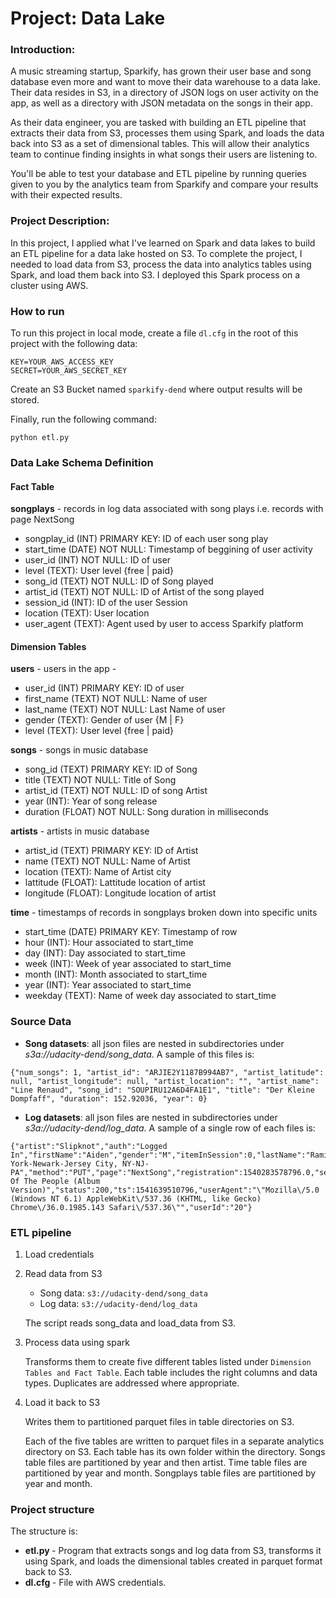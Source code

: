 # Project: Data Lake

### Introduction:

A music streaming startup, Sparkify, has grown their user base and song database even more and want to move their data warehouse to a data lake. Their data resides in S3, in a directory of JSON logs on user activity on the app, as well as a directory with JSON metadata on the songs in their app.

As their data engineer, you are tasked with building an ETL pipeline that extracts their data from S3, processes them using Spark, and loads the data back into S3 as a set of dimensional tables. This will allow their analytics team to continue finding insights in what songs their users are listening to.

You'll be able to test your database and ETL pipeline by running queries given to you by the analytics team from Sparkify and compare your results with their expected results.

### Project Description:

In this project, I applied what I've learned on Spark and data lakes to build an ETL pipeline for a data lake hosted on S3. To complete the project, I needed to load data from S3, process the data into analytics tables using Spark, and load them back into S3. I deployed this Spark process on a cluster using AWS.

### How to run

To run this project in local mode, create a file `dl.cfg` in the root of this project with the following data:

```
KEY=YOUR_AWS_ACCESS_KEY
SECRET=YOUR_AWS_SECRET_KEY
```

Create an S3 Bucket named `sparkify-dend` where output results will be stored.

Finally, run the following command:

`python etl.py`

### Data Lake Schema Definition

#### Fact Table

**songplays** - records in log data associated with song plays i.e. records with page NextSong 
- songplay_id (INT) PRIMARY KEY: ID of each user song play 
- start_time (DATE) NOT NULL: Timestamp of beggining of user activity
- user_id (INT) NOT NULL: ID of user
- level (TEXT): User level {free | paid}
- song_id (TEXT) NOT NULL: ID of Song played
- artist_id (TEXT) NOT NULL: ID of Artist of the song played
- session_id (INT): ID of the user Session 
- location (TEXT): User location 
- user_agent (TEXT): Agent used by user to access Sparkify platform

#### Dimension Tables

**users** - users in the app -
- user_id (INT) PRIMARY KEY: ID of user
- first_name (TEXT) NOT NULL: Name of user
- last_name (TEXT) NOT NULL: Last Name of user
- gender (TEXT): Gender of user {M | F}
- level (TEXT): User level {free | paid}

**songs** - songs in music database
- song_id (TEXT) PRIMARY KEY: ID of Song
- title (TEXT) NOT NULL: Title of Song
- artist_id (TEXT) NOT NULL: ID of song Artist
- year (INT): Year of song release
- duration (FLOAT) NOT NULL: Song duration in milliseconds

**artists** - artists in music database
- artist_id (TEXT) PRIMARY KEY: ID of Artist
- name (TEXT) NOT NULL: Name of Artist
- location (TEXT): Name of Artist city
- lattitude (FLOAT): Lattitude location of artist
- longitude (FLOAT): Longitude location of artist

**time** - timestamps of records in songplays broken down into specific units
- start_time (DATE) PRIMARY KEY: Timestamp of row
- hour (INT): Hour associated to start_time
- day (INT): Day associated to start_time
- week (INT): Week of year associated to start_time
- month (INT): Month associated to start_time 
- year (INT): Year associated to start_time
- weekday (TEXT): Name of week day associated to start_time

### Source Data
- **Song datasets**: all json files are nested in subdirectories under *s3a://udacity-dend/song_data*. A sample of this files is:

```
{"num_songs": 1, "artist_id": "ARJIE2Y1187B994AB7", "artist_latitude": null, "artist_longitude": null, "artist_location": "", "artist_name": "Line Renaud", "song_id": "SOUPIRU12A6D4FA1E1", "title": "Der Kleine Dompfaff", "duration": 152.92036, "year": 0}
```

- **Log datasets**: all json files are nested in subdirectories under *s3a://udacity-dend/log_data*. A sample of a single row of each files is:

```
{"artist":"Slipknot","auth":"Logged In","firstName":"Aiden","gender":"M","itemInSession":0,"lastName":"Ramirez","length":192.57424,"level":"paid","location":"New York-Newark-Jersey City, NY-NJ-PA","method":"PUT","page":"NextSong","registration":1540283578796.0,"sessionId":19,"song":"Opium Of The People (Album Version)","status":200,"ts":1541639510796,"userAgent":"\"Mozilla\/5.0 (Windows NT 6.1) AppleWebKit\/537.36 (KHTML, like Gecko) Chrome\/36.0.1985.143 Safari\/537.36\"","userId":"20"}
```

### ETL pipeline

1. Load credentials
2. Read data from S3
    - Song data: `s3://udacity-dend/song_data`
    - Log data: `s3://udacity-dend/log_data`

    The script reads song_data and load_data from S3.

3. Process data using spark

    Transforms them to create five different tables listed under `Dimension Tables and Fact Table`.
    Each table includes the right columns and data types. Duplicates are addressed where appropriate.

4. Load it back to S3

    Writes them to partitioned parquet files in table directories on S3.

    Each of the five tables are written to parquet files in a separate analytics directory on S3. Each table has its own folder within the directory. Songs table files are partitioned by year and then artist. Time table files are partitioned by year and month. Songplays table files are partitioned by year and month.

### Project structure

The structure is:

- <b> etl.py </b> - Program that extracts songs and log data from S3, transforms it using Spark, and loads the dimensional tables created in parquet format back to S3.
- <b> dl.cfg </b> - File with AWS credentials.